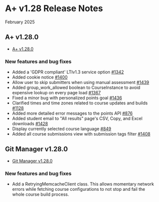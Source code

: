 # A+ v1.28 Release Notes

February 2025

## A+ v1.28.0

* [A+ v1.28.0](https://github.com/apluslms/a-plus/releases/tag/v1.28.0)

### New features and bug fixes
* Added a 'GDPR compliant' LTIv1.3 service option [#1342](https://github.com/apluslms/a-plus/issues/1342)
* Added cookie notice [#1400](https://github.com/apluslms/a-plus/issues/1400)
* Allow user to skip submitters when using manual assessment [#1439](https://github.com/apluslms/a-plus/issues/1439)
* Added group_work_allowed boolean to CourseInstance to avoid expensive lookup on every page load [#1367](https://github.com/apluslms/a-plus/issues/1367)
* Fixed a minor bug with personalized points goal [#1436](https://github.com/apluslms/a-plus/pull/1436)
* Clarified times and time zones related to course updates and builds [#1128](https://github.com/apluslms/a-plus/issues/1128)
* Added more detailed error messages to the points API [#876](https://github.com/apluslms/a-plus/issues/876)
* Added student email to "All results" page's CSV, Copy, and Excel downloads [#1428](https://github.com/apluslms/a-plus/issues/1428)
* Display currently selected course language [#849](https://github.com/apluslms/a-plus/issues/849)
* Added all course submissions view with submission tags filter [#1408](https://github.com/apluslms/a-plus/issues/1408)

## Git Manager v1.28.0

* [Git Manager v1.28.0](https://github.com/apluslms/gitmanager/releases/tag/v1.28.0)

### New features and bug fixes

* Add a RetryingMemcacheClient class. This allows momentary network errors while fetching course configurations to not stop and fail the whole course build process.

